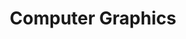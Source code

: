 ---
layout: tag-list
type: tag
title: Computer Graphics
slug: computer graphics
category: study
sidebar: false
description: >
   Computer Graphics
---